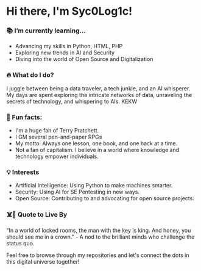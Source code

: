 # Hi there, I'm Syc0Log1c!

### 📚 I’m currently learning...
- Advancing my skills in Python, HTML, PHP
- Exploring new trends in AI and Security
- Diving into the world of Open Source and Digitalization

### 🔥 What do I do?
I juggle between being a data traveler, a tech junkie, and an AI whisperer. My days are spent exploring the intricate networks of data, unraveling the secrets of technology, and whispering to AIs. KEKW

### 👀 Fun facts:
- I'm a huge fan of Terry Pratchett.
- I GM several pen-and-paper RPGs
- My motto: Always one lesson, one book, and one hack at a time.
- Not a fan of capitalism. I believe in a world where knowledge and technology empower individuals.

### 💡 Interests
- Artificial Intelligence: Using Python to make machines smarter.
- Security: Using AI for SE Pentesting in new ways.
- Open Source: Contributing to and advocating for open source projects.

### ☠️👑 Quote to Live By
"In a world of locked rooms, the man with the key is king. And honey, you should see me in a crown." - A nod to the brilliant minds who challenge the status quo.

Feel free to browse through my repositories and let's connect the dots in this digital universe together!

